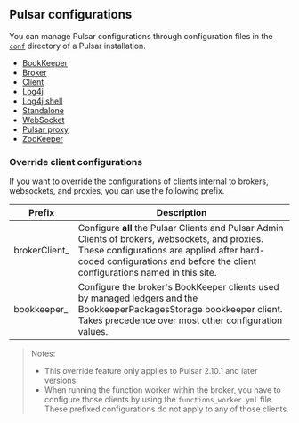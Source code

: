 ## Pulsar configurations

You can manage Pulsar configurations through configuration files in the [`conf`](https://github.com/apache/pulsar/tree/master/conf) directory of a Pulsar installation.

- [BookKeeper](/next/config/reference-configuration-bookkeeper)
- [Broker](/next/config/reference-configuration-broker)
- [Client](/next/config/reference-configuration-client)
- [Log4j](/next/config/reference-configuration-log4j)
- [Log4j shell](/next/config/reference-configuration-log4j-shell)
- [Standalone](/next/config/reference-configuration-standalone)
- [WebSocket](/next/config/reference-configuration-websocket)
- [Pulsar proxy](/next/config/reference-configuration-pulsar-proxy)
- [ZooKeeper](/next/config/reference-configuration-zookeeper)

### Override client configurations

If you want to override the configurations of clients internal to brokers, websockets, and proxies, you can use the following prefix.

| Prefix        | Description                                                                                                                                                                                                                  |
|---------------|------------------------------------------------------------------------------------------------------------------------------------------------------------------------------------------------------------------------------|
| brokerClient_ | Configure **all** the Pulsar Clients and Pulsar Admin Clients of brokers, websockets, and proxies. These configurations are applied after hard-coded configurations and before the client configurations named in this site. |
| bookkeeper_   | Configure the broker's BookKeeper clients used by managed ledgers and the BookkeeperPackagesStorage bookkeeper client. Takes precedence over most other configuration values.                                                |

> Notes:
> * This override feature only applies to Pulsar 2.10.1 and later versions.
> * When running the function worker within the broker, you have to configure those clients by using the `functions_worker.yml` file. These prefixed configurations do not apply to any of those clients.